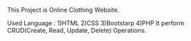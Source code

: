 This Project is Online Clothing Website.

Used Language : 1)HTML 2)CSS 3)Bootstarp 4)PHP It perform CRUD(Create, Read, Update, Delete) Operations.
